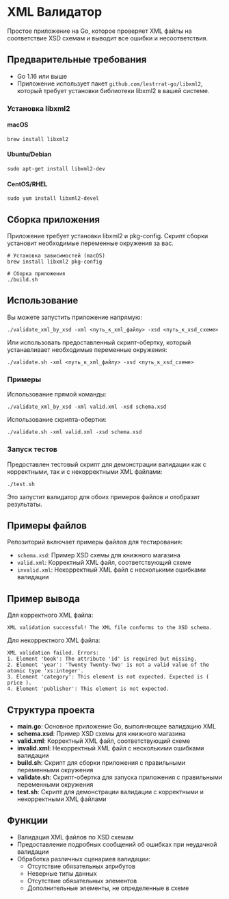 # XML Валидатор

Простое приложение на Go, которое проверяет XML файлы на соответствие XSD схемам и выводит все ошибки и несоответствия.

## Предварительные требования

- Go 1.16 или выше
- Приложение использует пакет `github.com/lestrrat-go/libxml2`, который требует установки библиотеки libxml2 в вашей системе.

### Установка libxml2

#### macOS
```
brew install libxml2
```

#### Ubuntu/Debian
```
sudo apt-get install libxml2-dev
```

#### CentOS/RHEL
```
sudo yum install libxml2-devel
```

## Сборка приложения

Приложение требует установки libxml2 и pkg-config. Скрипт сборки установит необходимые переменные окружения за вас.

```
# Установка зависимостей (macOS)
brew install libxml2 pkg-config

# Сборка приложения
./build.sh
```

## Использование

Вы можете запустить приложение напрямую:

```
./validate_xml_by_xsd -xml <путь_к_xml_файлу> -xsd <путь_к_xsd_схеме>
```

Или использовать предоставленный скрипт-обертку, который устанавливает необходимые переменные окружения:

```
./validate.sh -xml <путь_к_xml_файлу> -xsd <путь_к_xsd_схеме>
```

### Примеры

Использование прямой команды:
```
./validate_xml_by_xsd -xml valid.xml -xsd schema.xsd
```

Использование скрипта-обертки:
```
./validate.sh -xml valid.xml -xsd schema.xsd
```

### Запуск тестов

Предоставлен тестовый скрипт для демонстрации валидации как с корректными, так и с некорректными XML файлами:

```
./test.sh
```

Это запустит валидатор для обоих примеров файлов и отобразит результаты.

## Примеры файлов

Репозиторий включает примеры файлов для тестирования:

- `schema.xsd`: Пример XSD схемы для книжного магазина
- `valid.xml`: Корректный XML файл, соответствующий схеме
- `invalid.xml`: Некорректный XML файл с несколькими ошибками валидации

## Пример вывода

Для корректного XML файла:
```
XML validation successful! The XML file conforms to the XSD schema.
```

Для некорректного XML файла:
```
XML validation failed. Errors:
1. Element 'book': The attribute 'id' is required but missing.
2. Element 'year': 'Twenty Twenty-Two' is not a valid value of the atomic type 'xs:integer'.
3. Element 'category': This element is not expected. Expected is ( price ).
4. Element 'publisher': This element is not expected.
```

## Структура проекта

- **main.go**: Основное приложение Go, выполняющее валидацию XML
- **schema.xsd**: Пример XSD схемы для книжного магазина
- **valid.xml**: Корректный XML файл, соответствующий схеме
- **invalid.xml**: Некорректный XML файл с несколькими ошибками валидации
- **build.sh**: Скрипт для сборки приложения с правильными переменными окружения
- **validate.sh**: Скрипт-обертка для запуска приложения с правильными переменными окружения
- **test.sh**: Скрипт для демонстрации валидации с корректными и некорректными XML файлами

## Функции

- Валидация XML файлов по XSD схемам
- Предоставление подробных сообщений об ошибках при неудачной валидации
- Обработка различных сценариев валидации:
  - Отсутствие обязательных атрибутов
  - Неверные типы данных
  - Отсутствие обязательных элементов
  - Дополнительные элементы, не определенные в схеме
